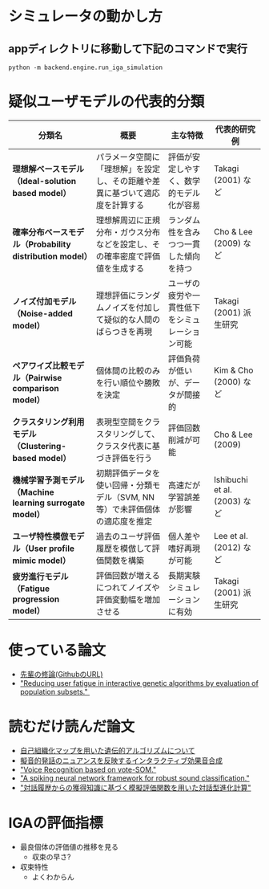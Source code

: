 # シミュレータの動かし方
## appディレクトリに移動して下記のコマンドで実行
```tarminal
python -m backend.engine.run_iga_simulation
```

# 疑似ユーザモデルの代表的分類

| 分類名 | 概要 | 主な特徴 | 代表的研究例 |
|--------|------|----------|--------------|
| **理想解ベースモデル（Ideal-solution based model）** | パラメータ空間に「理想解」を設定し、その距離や差異に基づいて適応度を計算する | 評価が安定しやすく、数学的モデル化が容易 | Takagi (2001) など |
| **確率分布ベースモデル（Probability distribution model）** | 理想解周辺に正規分布・ガウス分布などを設定し、その確率密度で評価値を生成する | ランダム性を含みつつ一貫した傾向を持つ | Cho & Lee (2009) など |
| **ノイズ付加モデル（Noise-added model）** | 理想評価にランダムノイズを付加して疑似的な人間のばらつきを再現 | ユーザの疲労や一貫性低下をシミュレーション可能 | Takagi (2001) 派生研究 |
| **ペアワイズ比較モデル（Pairwise comparison model）** | 個体間の比較のみを行い順位や勝敗を決定 | 評価負荷が低いが、データが間接的 | Kim & Cho (2000) など |
| **クラスタリング利用モデル（Clustering-based model）** | 表現型空間をクラスタリングして、クラスタ代表に基づき評価を行う | 評価回数削減が可能 | Cho & Lee (2009) |
| **機械学習予測モデル（Machine learning surrogate model）** | 初期評価データを使い回帰・分類モデル（SVM, NN等）で未評価個体の適応度を推定 | 高速だが学習誤差が影響 | Ishibuchi et al. (2003) など |
| **ユーザ特性模倣モデル（User profile mimic model）** | 過去のユーザ評価履歴を模倣して評価関数を構築 | 個人差や嗜好再現が可能 | Lee et al. (2012) など |
| **疲労進行モデル（Fatigue progression model）** | 評価回数が増えるにつれてノイズや評価変動幅を増加させる | 長期実験シミュレーションに有効 | Takagi (2001) 派生研究 |

# 使っている論文
- [先輩の修論(GithubのURL)](https://github.com/mocoatsu/Research)
- ["Reducing user fatigue in interactive genetic algorithms by evaluation of population subsets." ](https://www.cse.unr.edu/~quiroz/inc/docs/trans2009.pdf)
# 読むだけ読んだ論文
- [自己組織化マップを用いた遺伝的アルゴリズムについて](https://doi.org/10.1299/jsmeoptis.2008.8.93)
- [擬音的発話のニュアンスを反映するインタラクティブ効果音合成](https://www.interaction-ipsj.org/proceedings/2024/data/pdf/1B-34.pdf)
- ["Voice Recognition based on vote-SOM."](https://www.researchgate.net/publication/281284888_Voice_Recognition_based_on_vote-SOM)
- ["A spiking neural network framework for robust sound classification."](https://www.frontiersin.org/journals/neuroscience/articles/10.3389/fnins.2018.00836/full)
- ["対話履歴からの獲得知識に基づく模擬評価関数を用いた対話型進化計算"](https://www.jstage.jst.go.jp/article/jjske/14/4/14_TJSKE-D-15-00069/_pdf)

# IGAの評価指標
- 最良個体の評価値の推移を見る
    - 収束の早さ?
- 収束特性
    - よくわからん
